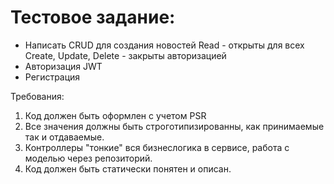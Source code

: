 # Тестовое задание:

- Написать CRUD для создания новостей
Read - открыты для всех
Create, Update, Delete - закрыты авторизацией
- Авторизация JWT
- Регистрация

Требования:

1. Код должен быть оформлен с учетом PSR
2. Все значения должны быть строготипизированны, как принимаемые так и отдаваемые.
3. Контроллеры "тонкие" вся бизнеслогика в сервисе, работа с моделью через репозиторий.
4. Код должен быть статически понятен и описан. 
